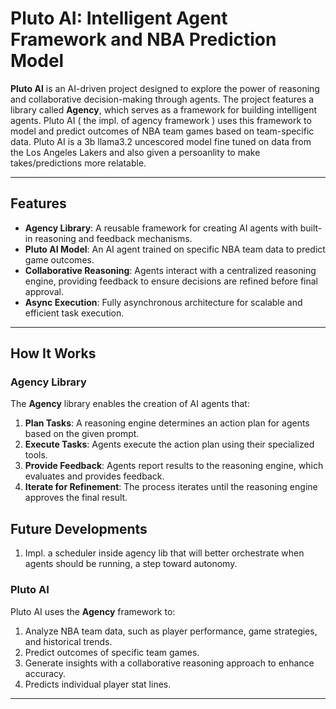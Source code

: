 # Pluto AI: Intelligent Agent Framework and NBA Prediction Model

**Pluto AI** is an AI-driven project designed to explore the power of reasoning and collaborative decision-making through agents. The project features a library called **Agency**, which serves as a framework for building intelligent agents. Pluto AI ( the impl. of agency framework ) uses this framework to model and predict outcomes of NBA team games based on team-specific data. Pluto AI is a 3b llama3.2 uncescored model fine tuned on data from the Los Angeles Lakers and also given a persoanlity to make takes/predictions more relatable.

---

## **Features**
- **Agency Library**: A reusable framework for creating AI agents with built-in reasoning and feedback mechanisms.
- **Pluto AI Model**: An AI agent trained on specific NBA team data to predict game outcomes.
- **Collaborative Reasoning**: Agents interact with a centralized reasoning engine, providing feedback to ensure decisions are refined before final approval.
- **Async Execution**: Fully asynchronous architecture for scalable and efficient task execution.

---

## **How It Works**

### **Agency Library**
The **Agency** library enables the creation of AI agents that:
1. **Plan Tasks**: A reasoning engine determines an action plan for agents based on the given prompt.
2. **Execute Tasks**: Agents execute the action plan using their specialized tools.
3. **Provide Feedback**: Agents report results to the reasoning engine, which evaluates and provides feedback.
4. **Iterate for Refinement**: The process iterates until the reasoning engine approves the final result.

## **Future Developments**
1. Impl. a scheduler inside agency lib that will better orchestrate when agents should be running, a step toward autonomy.

### **Pluto AI**
Pluto AI uses the **Agency** framework to:
1. Analyze NBA team data, such as player performance, game strategies, and historical trends.
2. Predict outcomes of specific team games.
3. Generate insights with a collaborative reasoning approach to enhance accuracy.
4. Predicts individual player stat lines.

---
